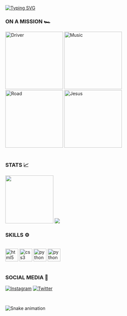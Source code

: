 [![Typing SVG](https://readme-typing-svg.herokuapp.com/?color=00bfbf&size=35&center=true&vCenter=true&width=1000&lines=HELLO,+Juliano+Freitas+Here!;I'm+23+years+old;I'am+from+Recife,+PE;Studing+Computer+Science+at+Nova+Roma)](https://git.io/typing-svg)
<br>

### ON A MISSION 🏎️

<div style="display: inline_block">
<img src="https://github.com/julianosfreitas/projeto-git/blob/master/gifum.gif" aling="center" alt="Driver" width="180"/>
<img src="https://github.com/julianosfreitas/projeto-git/blob/master/giphy.gif" aling="center" alt="Music" width="180"/>
<img src="https://github.com/julianosfreitas/projeto-git/blob/master/ggi.gif" aling="center" alt="Road" width="180"/>
<img src="https://github.com/julianosfreitas/projeto-git/blob/master/jjshvn.gif" aling="center" alt="Jesus" width="180"/>
</div>
<br>

### STATS 📈  

<div>
    <a hef="https://github.com/julianosfreitas">
    <img height="150em" src="https://github-readme-stats.vercel.app/api?username=julianosfreitas&show_icons=true&theme=midnight-purple&include_all_commits=true"/>
    <img heigth="150em" src="https://github-readme-stats.vercel.app/api/top-langs/?username=julianosfreitas&layout=compact&langs_count=16&theme=midnight-purple"/>
</div>
    
### SKILLS ⚙️

<div style="display: inline_block"><br/>
    <img align="center" alt="html5" heigth="30" width="40" src="https://cdn.jsdelivr.net/gh/devicons/devicon/icons/html5/html5-original.svg" />
    <img align="center" alt="css3" heigth="30" width="40" src="https://cdn.jsdelivr.net/gh/devicons/devicon/icons/css3/css3-original.svg" />
    <img align="center" alt="python" heigth="30" width="40" src="https://cdn.jsdelivr.net/gh/devicons/devicon/icons/python/python-original.svg" />
    <img align="center" alt="python" heigth="30" width="40" src="https://cdn.jsdelivr.net/gh/devicons/devicon/icons/java/java-original.svg" />
</div>
<br>
    
### SOCIAL MEDIA 📱
    
[![Instagram](https://img.shields.io/badge/Instagram-E4405F?style=for-the-badge&logo=instagram&logoColor=white)](https://instagram.com/julianosfreitas)
[![Twitter](https://img.shields.io/badge/Twitter-1DA1F2?style=for-the-badge&logo=twitter&logoColor=white)](https://twitter.com)

<br>

![Snake animation](https://github.com/julianosfreitas/julianosfreitas/blob/output/github-contribution-grid-snake.svg)
